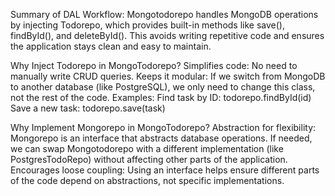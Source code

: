 Summary of DAL Workflow:
Mongotodorepo handles MongoDB operations by injecting Todorepo, which provides built-in methods like save(), findById(), and deleteById(). This avoids writing repetitive code and ensures the application stays clean and easy to maintain.

Why Inject Todorepo in MongoTodorepo?
Simplifies code: No need to manually write CRUD queries.
Keeps it modular: If we switch from MongoDB to another database (like PostgreSQL), we only need to change this class, not the rest of the code.
Examples:
Find task by ID: todorepo.findById(id)
Save a new task: todorepo.save(task)

Why Implement Mongorepo in MongoTodorepo?
Abstraction for flexibility: Mongorepo is an interface that abstracts database operations. If needed, we can swap Mongotodorepo with a different implementation (like PostgresTodoRepo) without affecting other parts of the application.
Encourages loose coupling: Using an interface helps ensure different parts of the code depend on abstractions, not specific implementations.








